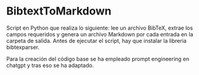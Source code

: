 # BibtextToMarkdown

Script en Python que realiza lo siguiente: 
lee un archivo BibTeX, extrae los campos requeridos y genera un archivo Markdown por cada entrada en la carpeta de salida.
Antes de ejecutar el script, hay que instalar la libreria bibtexparser.

Para la creación del código base se ha empleado prompt engineering en chatgpt y tras eso se ha adaptado. 


